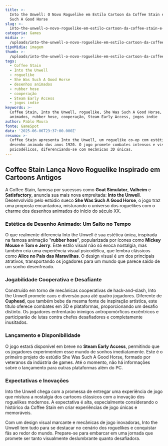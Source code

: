 ```yaml
---
title: >-
  Into the Unwell: O Novo Roguelike em Estilo Cartoon da Coffee Stain e She Was
  Such A Good Horse
slug: >-
  into-the-unwell-o-novo-roguelike-em-estilo-cartoon-da-coffee-stain-e-she-was-such-a-good-horse
categoria: Games
midia: >-
  /uploads/into-the-unwell-o-novo-roguelike-em-estilo-cartoon-da-coffee-stain-e-she-was-such-a-good-horse-thumb.jpg
tipoMidia: imagem
thumb: >-
  /uploads/into-the-unwell-o-novo-roguelike-em-estilo-cartoon-da-coffee-stain-e-she-was-such-a-good-horse-thumb.jpg
tags:
  - Coffee Stain
  - Into the Unwell
  - roguelike
  - She Was Such A Good Horse
  - desenhos animados
  - rubber hose
  - cooperação
  - Steam Early Access
  - jogos indie
keywords: >-
  Coffee Stain, Into the Unwell, roguelike, She Was Such A Good Horse, desenhos
  animados, rubber hose, cooperação, Steam Early Access, jogos indie
author: Pablo Moura
fonte: GameSpot
data: '2025-06-06T23:37:00.000Z'
resumo: >-
  Coffee Stain apresenta Into the Unwell, um roguelike co-op com estética de
  desenho animado dos anos 1920. O jogo promete combates intensos e visuais
  psicodélicos, diferenciando-se com mecânicas 3D únicas.
---
```


## Coffee Stain Lança Novo Roguelike Inspirado em Cartoons Antigos

A Coffee Stain, famosa por sucessos como **Goat Simulator**, **Valheim** e **Satisfactory**, anuncia sua mais nova empreitada: **Into the Unwell**. Desenvolvido pelo estúdio sueco **She Was Such A Good Horse**, o jogo traz uma proposta encantadora, misturando o universo dos roguelikes com o charme dos desenhos animados do início do século XX.

### Estética de Desenho Animado: Um Salto no Tempo

O que realmente diferencia Into the Unwell é sua estética única, inspirada na famosa animação "**rubber hose**", popularizada por ícones como **Mickey Mouse** e **Tom e Jerry**. Este estilo visual não só evoca nostalgia, mas também cria uma experiência visual psicodélica, que lembra clássicos como **Alice no País das Maravilhas**. O design visual é um dos principais atrativos, transportando os jogadores para um mundo que parece saído de um sonho desenfreado.

### Jogabilidade Cooperativa e Desafiante

Construído em torno de mecânicas cooperativas de hack-and-slash, Into the Unwell promete caos e diversão para até quatro jogadores. Diferente de **Cuphead**, que também bebe da mesma fonte de inspiração artística, este título oferece combates em 3D e plataformas, proporcionando um desafio distinto. Os jogadores enfrentarão inimigos antropomórficos excêntricos e participarão de lutas contra chefes desafiadores e completamente inusitados.

### Lançamento e Disponibilidade

O jogo estará disponível em breve no **Steam Early Access**, permitindo que os jogadores experimentem esse mundo de sonhos imediatamente. Este é o primeiro projeto do estúdio She Was Such A Good Horse, formado por veteranos da indústria de games. Até o momento, não há informações sobre o lançamento para outras plataformas além do PC.

### Expectativas e Inovações

Into the Unwell chega com a promessa de entregar uma experiência de jogo que mistura a nostalgia dos cartoons clássicos com a inovação dos roguelikes modernos. A expectativa é alta, especialmente considerando o histórico da Coffee Stain em criar experiências de jogo únicas e memoráveis.

Com um design visual marcante e mecânicas de jogo inovadoras, Into the Unwell tem tudo para se destacar no cenário dos roguelikes e conquistar fãs ao redor do mundo. Prepare-se para embarcar em uma jornada que promete ser tanto visualmente deslumbrante quanto desafiadora.

